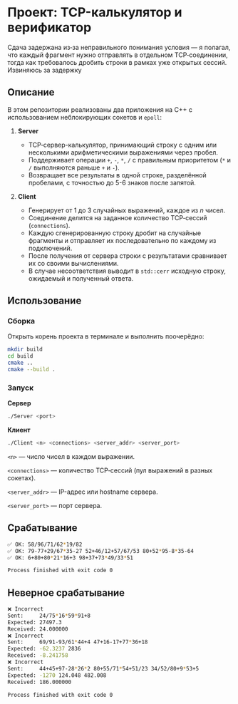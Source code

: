 # Проект: TCP-калькулятор и верификатор
Сдача задержана из‑за неправильного понимания условия — я полагал, что каждый фрагмент нужно отправлять в отдельном TCP‑соединении, тогда как требовалось дробить строки в рамках уже открытых сессий. Извиняюсь за задержку
## Описание

В этом репозитории реализованы два приложения на C++ с использованием неблокирующих сокетов и `epoll`:

1. **Server**
    - TCP‑сервер-калькулятор, принимающий строку с одним или несколькими арифметическими выражениями через пробел.
    - Поддерживает операции `+`, `-`, `*`, `/` с правильным приоритетом (`*` и `/` выполняются раньше `+` и `-`).
    - Возвращает все результаты в одной строке, разделённой пробелами, с точностью до 5-6 знаков после запятой.

2. **Client**
    - Генерирует от 1 до 3 случайных выражений, каждое из _n_ чисел.
    - Соединение делится на заданное количество TCP‑сессий (`connections`).
    - Каждую сгенерированную строку дробит на случайные фрагменты и отправляет их последовательно по каждому из подключений.
    - После получения от сервера строки с результатами сравнивает их со своими вычислениями.
    - В случае несоответствия выводит в `std::cerr` исходную строку, ожидаемый и полученный ответа.


## Использование

### Сборка
Открыть корень проекта в терминале и выполнить поочерёдно:
```bash
mkdir build
cd build
cmake ..
cmake --build .
```

### Запуск
**Сервер**
```bash
./Server <port>
```
**Клиент**
```bash
./Client <n> <connections> <server_addr> <server_port>
```

```<n>``` — число чисел в каждом выражении.

```<connections>``` — количество TCP‑сессий (пул выражений в разных сокетах).

```<server_addr>``` — IP-адрес или hostname сервера.

```<server_port>``` — порт сервера.

## Срабатывание
```bash
✅ OK: 58/96/71/62*19/82
✅ OK: 79-77+29/67*35-27 52+46/12+57/67/53 80+52*95-8*35-64
✅ OK: 6+80+80*21*16+3 98+37+73*49/33*51

Process finished with exit code 0
```

## Неверное срабатывание
```bash
❌ Incorrect
Sent:     24/75*16*59*91+8
Expected: 27497.3 
Received: 24.000000 
❌ Incorrect
Sent:     69/91-93/61*44+4 47+16-17+77*36+18
Expected: -62.3237 2836 
Received: -8.241758 
❌ Incorrect
Sent:     44+45+97-28*26*2 80+55/71*54+51/23 34/52/80+9*53+5
Expected: -1270 124.048 482.008 
Received: 186.000000 

Process finished with exit code 0
```
